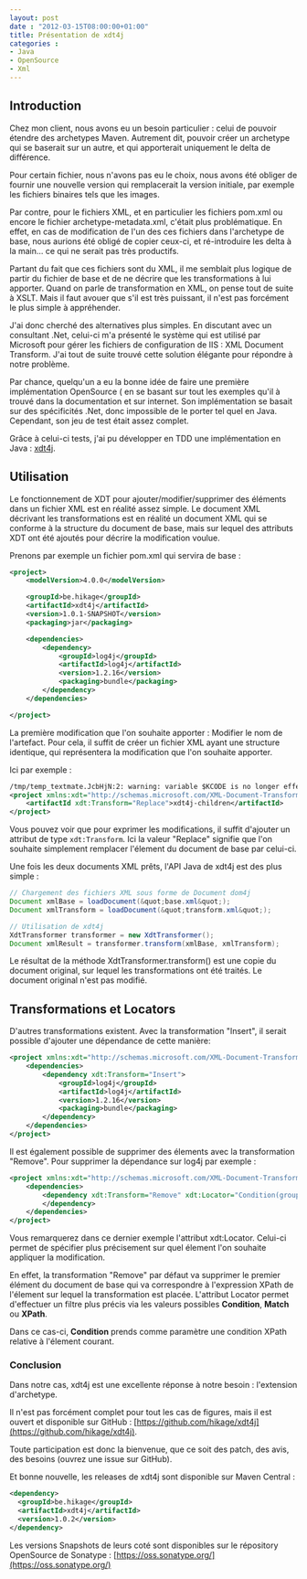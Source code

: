 ```yaml
---
layout: post
date : "2012-03-15T08:00:00+01:00"
title: Présentation de xdt4j
categories :
- Java
- OpenSource
- Xml
---
```


## Introduction

Chez mon client, nous avons eu un besoin particulier : celui de pouvoir étendre des archetypes Maven.
Autrement dit, pouvoir créer un archetype qui se baserait sur un autre, et qui apporterait uniquement le delta de différence.

Pour certain fichier, nous n'avons pas eu le choix, nous avons été obliger de fournir une nouvelle version qui remplacerait la version initiale, par exemple les fichiers binaires tels que les images.

Par contre, pour le fichiers XML, et en particulier les fichiers pom.xml ou encore le fichier archetype-metadata.xml, c'était plus problématique. En effet, en cas de modification de l'un des ces fichiers dans l'archetype de base, nous aurions été obligé de copier ceux-ci, et ré-introduire les delta à la main... ce qui ne serait pas très productifs.

Partant du fait que ces fichiers sont du XML, il me semblait plus logique de partir du fichier de base et de ne décrire que les transformations à lui apporter. Quand on parle de transformation en XML, on pense tout de suite à XSLT. 
Mais il faut avouer que s'il est très puissant, il n'est pas forcément le plus simple à appréhender.

J'ai donc cherché des alternatives plus simples. En discutant avec un consultant .Net, celui-ci m'a présenté le système qui est utilisé par Microsoft pour gérer les fichiers de configuration de IIS : XML Document Transform.
J'ai tout de suite trouvé cette solution élégante pour répondre à notre problème.

Par chance, quelqu'un a eu la bonne idée de faire une première implémentation OpenSource (<a href="http://code.google.com/p/xdt/" title="XDT sur GoogleCode" target="_blank"></a> en se basant sur tout les exemples qu'il à trouvé dans la documentation et sur internet.
Son implémentation se basait sur des spécificités .Net, donc impossible de le porter tel quel en Java.
Cependant, son jeu de test était assez complet.

Grâce à celui-ci tests, j'ai pu développer en TDD une implémentation en Java : <a href="https://github.com/hikage/xdt4j" target="_blank">xdt4j</a>.
<!--more-->

## Utilisation

Le fonctionnement de XDT pour ajouter/modifier/supprimer des éléments dans un fichier XML est en réalité assez simple.
Le document XML décrivant les transformations est en réalité un document XML qui se conforme à la structure du document de base, mais sur lequel des attributs XDT ont été ajoutés pour décrire la modification voulue.

Prenons par exemple un fichier pom.xml qui servira de base :

```xml
<project>
    <modelVersion>4.0.0</modelVersion>

    <groupId>be.hikage</groupId>
    <artifactId>xdt4j</artifactId>
    <version>1.0.1-SNAPSHOT</version>
    <packaging>jar</packaging>

	<dependencies>
		<dependency>
		    <groupId>log4j</groupId>
		    <artifactId>log4j</artifactId>
		    <version>1.2.16</version>
		    <packaging>bundle</packaging>
		</dependency>
	</dependencies>

</project>
```

La première modification que l'on souhaite apporter : Modifier le nom de l'artefact.
Pour cela, il suffit de créer un fichier XML ayant une structure identique, qui représentera la modification que l'on souhaite apporter.

Ici par exemple :

```xml
/tmp/temp_textmate.JcbHjN:2: warning: variable $KCODE is no longer effective; ignored
<project xmlns:xdt="http://schemas.microsoft.com/XML-Document-Transform">
    <artifactId xdt:Transform="Replace">xdt4j-children</artifactId>
</project>
```

Vous pouvez voir que pour exprimer les modifications, il suffit d'ajouter un attribut de type <code>xdt:Transform</code>.
Ici la valeur "Replace" signifie que l'on souhaite simplement remplacer l'élement du document de base par celui-ci.

Une fois les deux documents XML prêts, l'API Java de xdt4j est des plus simple :

```java
// Chargement des fichiers XML sous forme de Document dom4j
Document xmlBase = loadDocument(&quot;base.xml&quot;);
Document xmlTransform = loadDocument(&quot;transform.xml&quot;);

// Utilisation de xdt4j
XdtTransformer transformer = new XdtTransformer();
Document xmlResult = transformer.transform(xmlBase, xmlTransform);
```

Le résultat de la méthode XdtTransformer.transform() est une copie du document original, sur lequel les transformations ont été traités. Le document original n'est pas modifié.


## Transformations et Locators
D'autres transformations existent.
Avec la transformation "Insert", il serait possible d'ajouter une dépendance de cette manière:

```xml
<project xmlns:xdt="http://schemas.microsoft.com/XML-Document-Transform">
    <dependencies>
		<dependency xdt:Transform="Insert">
		    <groupId>log4j</groupId>
		    <artifactId>log4j</artifactId>
		    <version>1.2.16</version>
		    <packaging>bundle</packaging>
		</dependency>
	</dependencies>
</project>
```

Il est également possible de supprimer des élements avec la transformation "Remove".
Pour supprimer la dépendance sur log4j par exemple :

```xml
<project xmlns:xdt="http://schemas.microsoft.com/XML-Document-Transform">
    <dependencies>
		<dependency xdt:Transform="Remove" xdt:Locator="Condition(groupId/text()='log4j')">		  
		</dependency>
	</dependencies>
</project>
```

Vous remarquerez dans ce dernier exemple l'attribut xdt:Locator. Celui-ci permet de spécifier plus précisement sur quel élement l'on souhaite appliquer la modification.

En effet, la transformation "Remove" par défaut va supprimer le premier élément du document de base qui va correspondre à l'expression XPath de l'élement sur lequel la transformation est placée.
L'attribut Locator permet d'effectuer un filtre plus précis via les valeurs possibles <b>Condition</b>, <b>Match</b> ou <b>XPath</b>.

Dans ce cas-ci, <b>Condition</b> prends comme paramètre une condition XPath relative à l'élement courant.


<h3>Conclusion</h3>

Dans notre cas, xdt4j est une excellente réponse à notre besoin : l'extension d'archetype.

Il n'est pas forcément complet pour tout les cas de figures, mais il est ouvert et disponible sur GitHub : [https://github.com/hikage/xdt4j](https://github.com/hikage/xdt4j).

Toute participation est donc la bienvenue, que ce soit des patch, des avis, des besoins (ouvrez une issue sur GitHub).

Et bonne nouvelle, les releases de xdt4j sont disponible sur Maven Central :

```xml
<dependency>
  <groupId>be.hikage</groupId>
  <artifactId>xdt4j</artifactId>
  <version>1.0.2</version>
</dependency>
```

Les versions Snapshots de leurs coté sont disponibles sur le répository OpenSource de Sonatype : [https://oss.sonatype.org/](https://oss.sonatype.org/)



